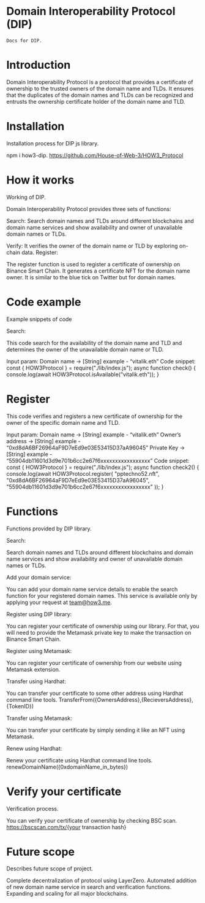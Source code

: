 # Domain Interoperability Protocol (DIP)
    Docs for DIP.
# Introduction
Domain Interoperability Protocol is a protocol that provides a certificate of ownership to the trusted owners of the domain name and TLDs. It ensures that the duplicates of the domain names and TLDs can be recognized and entrusts the ownership certificate holder of the domain name and TLD.

# Installation

Installation process for DIP js library.

npm i how3-dip.
https://github.com/House-of-Web-3/HOW3_Protocol

# How it works

Working of DIP.

Domain Interoperability Protocol provides three sets of functions:

Search:
Search domain names and TLDs around different blockchains and domain name services and show availability and owner of unavailable domain names or TLDs.

Verify:
It verifies the owner of the domain name or TLD by exploring on-chain data.
Register:

The register function is used to register a certificate of ownership on Binance Smart Chain. It generates a certificate NFT for the domain name owner. It is similar to the blue tick on Twitter but for domain names.

# Code example
Example snippets of code

Search:

This code search for the availability of the domain name and TLD and determines the owner of the unavailable domain name or TLD.

Input param:
Domain name -> [String] example - “vitalik.eth”
Code snippet:
const { HOW3Protocol } = require("./lib/index.js");
async function check() {
       console.log(await HOW3Protocol.isAvailable("vitalik.eth"));
}

# Register
This code verifies and registers a new certificate of ownership for the owner of the specific domain name and TLD.

Input param:
Domain name -> [String] example - “vitalik.eth”
Owner’s address -> [String] example - “0xd8dA6BF26964aF9D7eEd9e03E53415D37aA96045”
Private Key -> [String] example - “55904db11601d3d9e701b6cc2e67f6xxxxxxxxxxxxxxxxx”
Code snippet:
const { HOW3Protocol } = require("./lib/index.js");
async function check2() {
     console.log(await HOW3Protocol.register(
                "pptechno52.nft",
                "0xd8dA6BF26964aF9D7eEd9e03E53415D37aA96045",
                "55904db11601d3d9e701b6cc2e67f6xxxxxxxxxxxxxxxxx"
      ));
}

# Functions

Functions provided by DIP library.

Search:

Search domain names and TLDs around different blockchains and domain name services and show availability and owner of unavailable domain names or TLDs.

Add your domain service:

You can add your domain name service details to enable the search function for your registered domain names. This service is available only by applying your request at team@how3.me.

Register using DIP library:

You can register your certificate of ownership using our library. For that, you will need to provide the Metamask private key to make the transaction on Binance Smart Chain.

Register using Metamask:

You can register your certificate of ownership from our website  using Metamask extension.

Transfer using Hardhat:

You can transfer your certificate to some other address using Hardhat command line tools. 
TransferFrom({OwnersAddress},{RecieversAddress},{TokenID})

Transfer using Metamask:

You can transfer your certificate by simply sending it like an NFT using Metamask.

Renew using Hardhat:

Renew your certificate using Hardhat command line tools.
renewDomainName({0xdomainName_in_bytes})

# Verify your certificate

Verification process.

You can verify your certificate of ownership by checking BSC scan.
https://bscscan.com/tx/{your transaction hash}

# Future scope

Describes future scope of project.

Complete decentralization of protocol using LayerZero.
Automated addition of new domain name service in search and verification functions.
Expanding and scaling for all major blockchains.